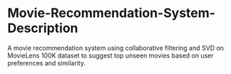# Movie-Recommendation-System-Description
A movie recommendation system using collaborative filtering and SVD on MovieLens 100K dataset to suggest top unseen movies based on user preferences and similarity.
